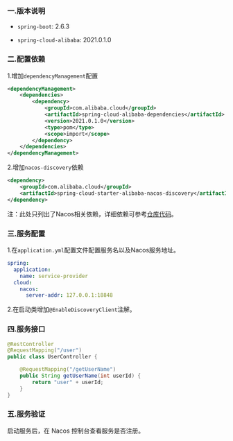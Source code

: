 ### 一.版本说明

- `spring-boot`: 2.6.3

- `spring-cloud-alibaba`: 2021.0.1.0

### 二.配置依赖

1.增加`dependencyManagement`配置

```xml
<dependencyManagement>
    <dependencies>
        <dependency>
            <groupId>com.alibaba.cloud</groupId>
            <artifactId>spring-cloud-alibaba-dependencies</artifactId>
            <version>2021.0.1.0</version>
            <type>pom</type>
            <scope>import</scope>
        </dependency>
    </dependencies>
</dependencyManagement>
```

2.增加`nacos-discovery`依赖

```xml
<dependency>
    <groupId>com.alibaba.cloud</groupId>
    <artifactId>spring-cloud-starter-alibaba-nacos-discovery</artifactId>
</dependency>
```

注：此处只列出了Nacos相关依赖，详细依赖可参考[仓库代码](https://github.com/shenjy24/jackal-spring-cloud-alibaba-server)。

### 三.服务配置

1.在`application.yml`配置文件配置服务名以及Nacos服务地址。

```yaml
spring:
  application:
    name: service-provider
  cloud:
    nacos:
      server-addr: 127.0.0.1:18848
```

2.在启动类增加`@EnableDiscoveryClient`注解。

### 四.服务接口

```java
@RestController
@RequestMapping("/user")
public class UserController {

    @RequestMapping("/getUserName")
    public String getUserName(int userId) {
        return "user" + userId;
    }
}
```

### 五.服务验证

启动服务后，在 Nacos 控制台查看服务是否注册。